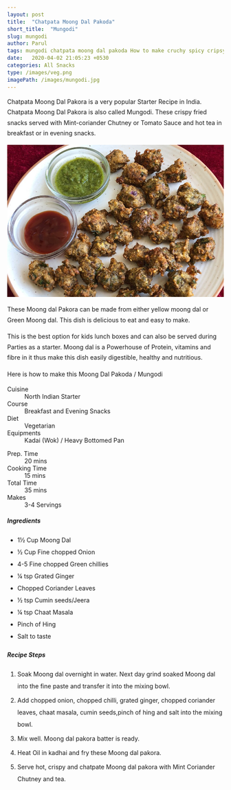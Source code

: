```yaml
---
layout: post
title:  "Chatpata Moong Dal Pakoda"
short_title:  "Mungodi"
slug: mungodi
author: Parul
tags: mungodi chatpata moong dal pakoda How to make cruchy spicy cripsy Moong dal mungudi pakora Fritters chatpata evening snack Moong dal fritters Green or yellow Moong Dal fried mungodi recipe monsoon special breakfast healthy breakfast crispy spicy mungodi Street style mungodi recipe foodyindianmom
date:   2020-04-02 21:05:23 +0530
categories: All Snacks
type: /images/veg.png
imagePath: /images/mungodi.jpg
---
```

<p class="text-justify" style="line-height: 175%;">
Chatpata Moong Dal Pakora is a very popular Starter Recipe in India. Chatpata Moong Dal Pakora is also called Mungodi. These crispy fried snacks served with Mint-coriander Chutney or Tomato Sauce and hot tea in breakfast or in evening snacks.
</p>

<div class="row">
    <div class="col-md-12"><img src="../images/mungodi.jpg" alt="" class="rounded img-fluid mb-2"></div>
</div>

<p class="text-justify" style="line-height: 175%;">
These Moong dal Pakora can be made from either yellow moong dal or Green Moong dal. This dish is delicious to eat and easy to make.
</p>

<p class="text-justify" style="line-height: 175%;">
This is the best option for kids lunch boxes  and can also be served during Parties as a starter. Moong dal is a Powerhouse of Protein, vitamins and fibre in it thus make this dish easily digestible, healthy and nutritious.
</p>

<p class="text-justify" style="line-height: 175%;">
Here is how to make this Moong Dal Pakoda / Mungodi
</p>

<div class="row">
    <div class="col-md-6">
        <dl class="row">
            <dt class="col-sm-4">Cuisine</dt><dd class="col-sm-7">North Indian Starter</dd>
            <dt class="col-sm-4">Course</dt><dd class="col-sm-7">Breakfast and Evening Snacks</dd>
            <dt class="col-sm-4">Diet</dt><dd class="col-sm-7">Vegetarian</dd>
            <dt class="col-sm-4">Equipments</dt><dd class="col-sm-7">Kadai (Wok) / Heavy Bottomed Pan</dd>
        </dl>
    </div>
    <div class="col-md-6">
        <dl class="row">
            <dt class="col-sm-5">Prep. Time</dt><dd class="col-sm-7">20 mins</dd>
            <dt class="col-sm-5">Cooking Time</dt><dd class="col-sm-7">15 mins</dd>
            <dt class="col-sm-5">Total Time</dt><dd class="col-sm-7">35 mins</dd>
            <dt class="col-sm-5">Makes</dt><dd class="col-sm-7">3-4 Servings</dd>
        </dl>
    </div>
</div>

<div class="recipe-section-divider"></div>
<div class="row" id="ingredients">
    <div class="col-md-12"><h5 class="font-weight-bold">Ingredients</h5></div>
</div>
<div class="row">
    <div class="col-md-12">
        <ul class="post-list" style="line-height: 200%">
            <li>1½ Cup Moong Dal</li>
            <li>½ Cup Fine chopped Onion</li>
            <li>4-5 Fine chopped Green chillies</li>
            <li>¼ tsp Grated Ginger</li>
            <li>Chopped Coriander Leaves</li>
            <li>½ tsp Cumin seeds/Jeera</li>
            <li>¼ tsp Chaat Masala</li>
            <li>Pinch of Hing</li>
            <li>Salt to taste</li>
        </ul>
    </div>
</div>

<div class="recipe-section-divider"></div>
<div class="row" id="recipe">
    <div class="col-md-12"><h5 class="font-weight-bold">Recipe Steps</h5></div>
</div>
<div class="row">
    <div class="col-md-12">
        <ol class="post-list text-justify" style="line-height: 200%">
            <li style="margin-bottom:5px;">Soak Moong dal overnight in water. Next day grind soaked Moong dal into the fine paste and transfer it into the mixing bowl.</li>
            <li style="margin-bottom:5px;">Add chopped onion, chopped chilli, grated ginger, chopped coriander leaves, chaat masala, cumin seeds,pinch of hing and salt into the mixing bowl.</li>
            <li style="margin-bottom:5px;">Mix well. Moong dal pakora batter is ready.</li>
            <li style="margin-bottom:5px;">Heat Oil in kadhai and fry these Moong dal pakora.</li>
            <li style="margin-bottom:5px;">Serve hot, crispy and chatpate Moong dal pakora with Mint Coriander Chutney and tea.</li>
        </ol>
    </div>
</div>
<br>
